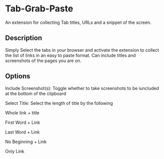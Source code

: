 # Tab-Grab-Paste
 An extension for collecting Tab titles, URLs and a snippet of the screen.

Description 
-----
Simply Select the tabs in your browser and activate the extension to collect the list of links in an easy to paste format. 
Can include titles and screenshots of the pages you are on. 


Options
-----
Include Screenshot(s):
Toggle whether to take screenshots to be iuncluded at the bottom of the clipboard

Select Title:
Select the length of title by the following

Whole link + title

First Word + Link

Last Word + Link

No Beginning + Link

Only Link